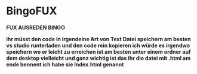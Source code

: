 # BingoFUX
**FUX AUSREDEN BINGO**



**ihr müsst den code in irgendeine Art von Text Datei speichern am besten vs studio runterladen und den code rein kopieren ich würde es irgendwo speichern wo er leicht zu erreichen ist am besten unter einem ordner auf dem desktop vielleicht und ganz wichtig ist das ihr die datei 
mit .html am ende bennent ich habe sie Index.html genannt**
